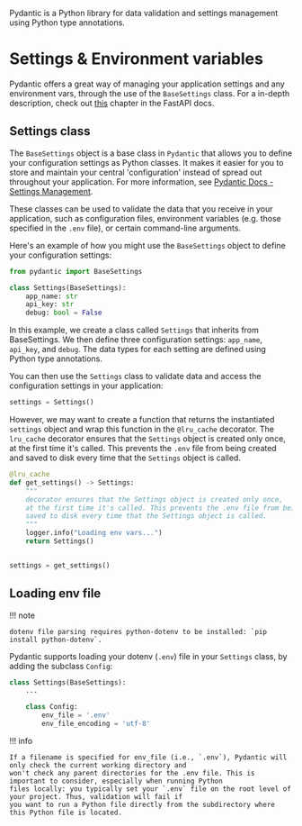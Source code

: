 Pydantic is a Python library for data validation and settings management using Python type annotations.

# Settings & Environment variables

Pydantic offers a great way of managing your application settings and any environment vars, through the use of the
`BaseSettings` class. For a in-depth description, check out [this](https://fastapi.tiangolo.com/advanced/settings/)
chapter in the FastAPI docs.

## Settings class

The `BaseSettings` object is a base class in `Pydantic` that allows you to define your configuration settings as Python
classes. It makes it easier for you to store and maintain your central 'configuration' instead of spread out
throughout your application. For more information, see
[Pydantic Docs - Settings Management](https://docs.pydantic.dev/usage/settings/#dotenv-env-support).

These classes can be used to validate the data that you receive in your application, such as configuration files,
environment variables (e.g. those specified in the `.env` file), or certain command-line arguments.

Here's an example of how you might use the `BaseSettings` object to define your configuration settings:

```python
from pydantic import BaseSettings

class Settings(BaseSettings):
    app_name: str
    api_key: str
    debug: bool = False
```

In this example, we create a class called `Settings` that inherits from BaseSettings. We then define three configuration
settings: `app_name`, `api_key`, and `debug`. The data types for each setting are defined using Python type
annotations.

You can then use the `Settings` class to validate data and access the configuration settings in your application:

```python
settings = Settings()
```

However, we may want to create a function that returns the instantiated `settings` object and wrap this function in
the `@lru_cache` decorator. The `lru_cache` decorator ensures that the `Settings` object is created only once, at
the first time it's called. This prevents the `.env` file from being created and saved to disk every time that the
`Settings` object is called.

```python
@lru_cache
def get_settings() -> Settings:
    """
    decorator ensures that the Settings object is created only once,
    at the first time it's called. This prevents the .env file from being created and
    saved to disk every time that the Settings object is called.
    """
    logger.info("Loading env vars...")
    return Settings()


settings = get_settings()
```

## Loading env file

!!! note

    dotenv file parsing requires python-dotenv to be installed: `pip install python-dotenv`.

Pydantic supports loading your dotenv (`.env`) file in your `Settings` class, by adding the subclass `Config`:

```python
class Settings(BaseSettings):
    ...

    class Config:
        env_file = '.env'
        env_file_encoding = 'utf-8'
```

!!! info

    If a filename is specified for env_file (i.e., `.env`), Pydantic will only check the current working directory and
    won't check any parent directories for the .env file. This is important to consider, especially when running Python
    files locally: you typically set your `.env` file on the root level of your project. Thus, validation will fail if
    you want to run a Python file directly from the subdirectory where this Python file is located.

